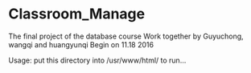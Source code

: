 # Classroom_Manage
The final project of the database course
Work together by Guyuchong, wangqi and huangyunqi
Begin on 11.18 2016

Usage: put this directory into /usr/www/html/ to run...
